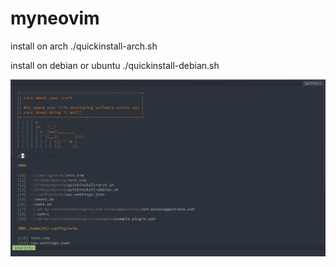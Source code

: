 # myneovim

install on arch
./quickinstall-arch.sh

install on debian or ubuntu
./quickinstall-debian.sh

![pic](./1.png)
